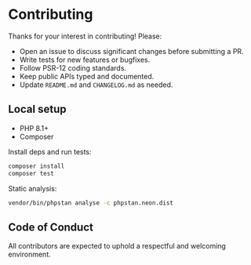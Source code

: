 # Contributing

Thanks for your interest in contributing! Please:

- Open an issue to discuss significant changes before submitting a PR.
- Write tests for new features or bugfixes.
- Follow PSR-12 coding standards.
- Keep public APIs typed and documented.
- Update `README.md` and `CHANGELOG.md` as needed.

## Local setup

- PHP 8.1+
- Composer

Install deps and run tests:

```bash
composer install
composer test
```

Static analysis:

```bash
vendor/bin/phpstan analyse -c phpstan.neon.dist
```

## Code of Conduct

All contributors are expected to uphold a respectful and welcoming environment.
